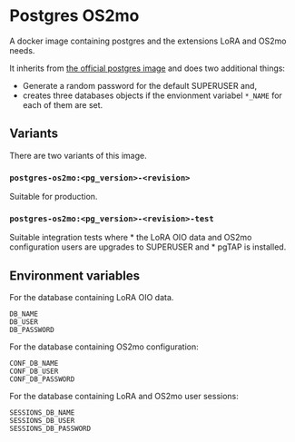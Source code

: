 # Postgres OS2mo
A docker image containing postgres and the extensions LoRA and OS2mo needs.

It inherits from [the official postgres
image](https://hub.docker.com/_/postgres) and does two additional things:
   * Generate a random password for the default SUPERUSER and,
   * creates three databases objects if the envionment variabel `*_NAME` for each
of them are set.


## Variants
There are two variants of this image.
### `postgres-os2mo:<pg_version>-<revision>`
Suitable for production.

### `postgres-os2mo:<pg_version>-<revision>-test`
Suitable integration tests where
    * the LoRA OIO data and OS2mo configuration users are upgrades to SUPERUSER and
    * pgTAP is installed.


## Environment variables
For the database containing LoRA OIO data.
```
DB_NAME
DB_USER
DB_PASSWORD
```

For the database containing OS2mo configuration:
```
CONF_DB_NAME
CONF_DB_USER
CONF_DB_PASSWORD
```

For the database containing LoRA and OS2mo user sessions:
```
SESSIONS_DB_NAME
SESSIONS_DB_USER
SESSIONS_DB_PASSWORD
```
